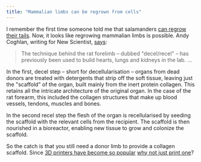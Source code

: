 ```yaml
---
title: "Mammalian limbs can be regrown from cells"
---
```


I remember the first time someone told me that salamanders [can regrow their tails](http://en.wikipedia.org/wiki/Autotomy). Now, it looks like regrowing mammalian limbs is possible. Andy Coghlan, writing for New Scientist, [says](http://www.newscientist.com/article/mg22630243.300-worlds-first-biolimb-rat-forelimb-grown-in-the-lab.html):

> The technique behind the rat forelimb – dubbed "decel/recel" – has previously been used to build hearts, lungs and kidneys in the lab. ...

In the first, decel step – short for decellularisation – organs from dead donors are treated with detergents that strip off the soft tissue, leaving just the "scaffold" of the organ, built mainly from the inert protein collagen. This retains all the intricate architecture of the original organ. In the case of the rat forearm, this included the collagen structures that make up blood vessels, tendons, muscles and bones.

In the second recel step the flesh of the organ is recellularised by seeding the scaffold with the relevant cells from the recipient. The scaffold is then nourished in a bioreactor, enabling new tissue to grow and colonize the scaffold.

So the catch is that you still need a donor limb to provide a collagen scaffold. Since <a href="http://www.amazon.com/b/ref=as_li_ss_tl?_encoding=UTF8&amp;camp=1789&amp;creative=390957&amp;linkCode=ur2&amp;node=8323871011&amp;tag=thechecscie0c-20&amp;linkId=H4RF7HKBQURHJK5X" target="_blank">3D printers have become so popular</a> [why not just print one](http://www.popsci.com/science/article/2013-07/how-3-d-printing-body-parts-will-revolutionize-medicine)? 

